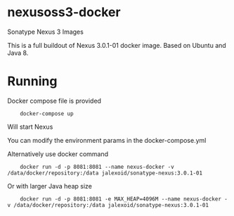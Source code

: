 # nexusoss3-docker
Sonatype Nexus 3 Images

This is a full buildout of Nexus 3.0.1-01 docker image. Based on Ubuntu and Java 8.

# Running


Docker compose file is provided
```
    docker-compose up
```
Will start Nexus

You can modify the environment params in the docker-compose.yml

Alternatively use docker command
```
    docker run -d -p 8081:8081 --name nexus-docker -v /data/docker/repository:/data jalexoid/sonatype-nexus:3.0.1-01
```
Or with larger Java heap size
```
    docker run -d -p 8081:8081 -e MAX_HEAP=4096M --name nexus-docker -v /data/docker/repository:/data jalexoid/sonatype-nexus:3.0.1-01
```

